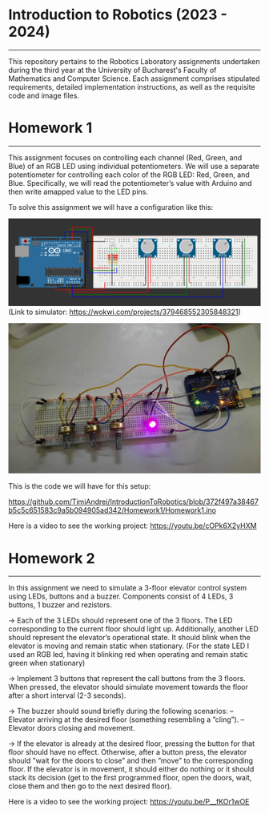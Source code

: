 # Introduction to Robotics (2023 - 2024)

---

This repository pertains to the Robotics Laboratory assignments undertaken during the third year at the University of Bucharest's Faculty of Mathematics and Computer Science. Each assignment comprises stipulated requirements, detailed implementation instructions, as well as the requisite code and image files.

# Homework 1

---

This assignment focuses on controlling each channel (Red, Green, and Blue) of  an  RGB  LED  using  individual  potentiometers. We will use a separate potentiometer for controlling each color of the RGB LED: Red, Green, and Blue. Specifically, we will read  the  potentiometer’s  value  with  Arduino  and  then  write  amapped value to the LED pins.  

To solve this assignment we will have a configuration like this: 

![Homework 1 setup in simulator](https://github.com/TimiAndrei/IntroductionToRobotics/blob/main/Homework1/Homework1.png)
(Link to simulator: https://wokwi.com/projects/379468552305848321)

![Homework 1 setup in real life](https://github.com/TimiAndrei/IntroductionToRobotics/blob/main/Homework1/Homework1_irl.jpeg)

This is the code we will have for this setup:

https://github.com/TimiAndrei/IntroductionToRobotics/blob/372f497a38467b5c5c651583c9a5b094905ad342/Homework1/Homework1.ino

Here is a video to see the working project: https://youtu.be/cOPk6X2yHXM 


# Homework 2

---

In this assignment we need to simulate a 3-floor elevator control system using LEDs, buttons and a buzzer. Components consist of 4 LEDs, 3 buttons, 1 buzzer and rezistors.

-> Each of the 3 LEDs should represent one of the 3 floors. The LED corresponding to the current floor should light up. Additionally, another LED should represent the elevator’s operational state. It should blink when the elevator is moving and remain static when stationary.
(For the state LED I used an RGB led, having it blinking red when operating and remain static green when stationary)

-> Implement 3 buttons that represent the call buttons from the 3 floors. When pressed, the elevator should simulate movement towards the floor after a short interval (2-3 seconds).

-> The buzzer should sound briefly during the following scenarios:
– Elevator arriving at the desired floor (something resembling a ”cling”).
– Elevator doors closing and movement.

-> If the elevator is already at the desired floor, pressing the button for that floor should have no effect. Otherwise, after a button press, the elevator should ”wait for the doors to close” and then ”move” to the corresponding floor. If the elevator is in movement, it should either do nothing or it should stack its decision (get to the first programmed floor, open the doors, wait, close them and then go to the next desired floor).



Here is a video to see the working project: https://youtu.be/P__fKOr1wOE
